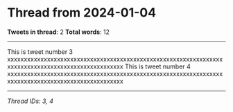 # Thread from 2024-01-04

**Tweets in thread**: 2
**Total words**: 12

---

This is tweet number 3 xxxxxxxxxxxxxxxxxxxxxxxxxxxxxxxxxxxxxxxxxxxxxxxxxxxxxxxxxxxxxxxxxxxxxxxxxxxxxxxxxxxxxxxxxxxxxxxxxxxx This is tweet number 4 xxxxxxxxxxxxxxxxxxxxxxxxxxxxxxxxxxxxxxxxxxxxxxxxxxxxxxxxxxxxxxxxxxxxxxxxxxxxxxxxxxxxxxxxxxxxxxxxxxxx

---

*Thread IDs: 3, 4*
